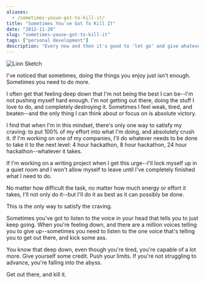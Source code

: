 ```yaml
---
aliases:
  - /sometimes-youve-got-to-kill-it/
title: "Sometimes You've Got To Kill It"
date: "2012-11-20"
slug: "sometimes-youve-got-to-kill-it"
tags: ["personal development"]
description: "Every now and then it's good to 'let go' and give whatever you're doing everything you have.  Stay up all night, take a vacation day, whatever is needed."
---
```



![Lion Sketch][]


I've noticed that sometimes, doing the things you enjoy just isn't enough.
Sometimes you need to do more.

I often get that feeling deep down that I'm not being the best I can be--I'm
not pushing myself hard enough.  I'm not getting out there, doing the stuff I
love to do, and completely destroying it.  Sometimes I feel weak, tired, and
beaten--and the only thing I can think about or focus on is absolute victory.

I find that when I'm in this mindset, there's only one way to satisfy my
craving: to put 100% of my effort into what I'm doing, and absolutely crush it.
If I'm working on one of my companies, I'll do whatever needs to be done to
take it to the next level: 4 hour hackathon, 8 hour hackathon, 24 hour
hackathon--whatever it takes.

If I'm working on a writing project when I get this urge--I'll lock myself up
in a quiet room and I won't allow myself to leave until I've completely
finished what I need to do.

No matter how difficult the task, no matter how much energy or effort it takes,
I'll not only do it--but I'll do it as best as it can possibly be done.

This is the only way to satisfy the craving.

Sometimes you've got to listen to the voice in your head that tells you to just
keep going.  When you're feeling down, and there are a million voices telling
you to give up--sometimes you need to listen to the one voice that's telling
you to get out there, and kick some ass.

You know that deep down, even though you're tired, you're capable of a lot
more.  Give yourself some credit.  Push your limits.  If you're not struggling
to advance, you're falling into the abyss.

Get out there, and kill it.


  [Lion Sketch]: /static/images/2012/lion-sketch.png "Lion Sketch"
